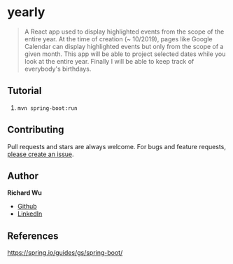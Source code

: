 # yearly

> A React app used to display highlighted events from the scope of the entire year. At the time of creation (~ 10/2019), pages like Google Calendar can display highlighted events but only from the scope of a given month. This app will be able to project selected dates while you look at the entire year. Finally I will be able to keep track of everybody's birthdays.

## Tutorial

1. `mvn spring-boot:run`

## Contributing

Pull requests and stars are always welcome. For bugs and feature requests, [please create an issue](https://github.com/wur3/yearly/issues/new).

## Author

**Richard Wu**

* [Github](https://github.com/wur3)
* [LinkedIn](https://www.linkedin.com/in/richwu3/)

## References

https://spring.io/guides/gs/spring-boot/
